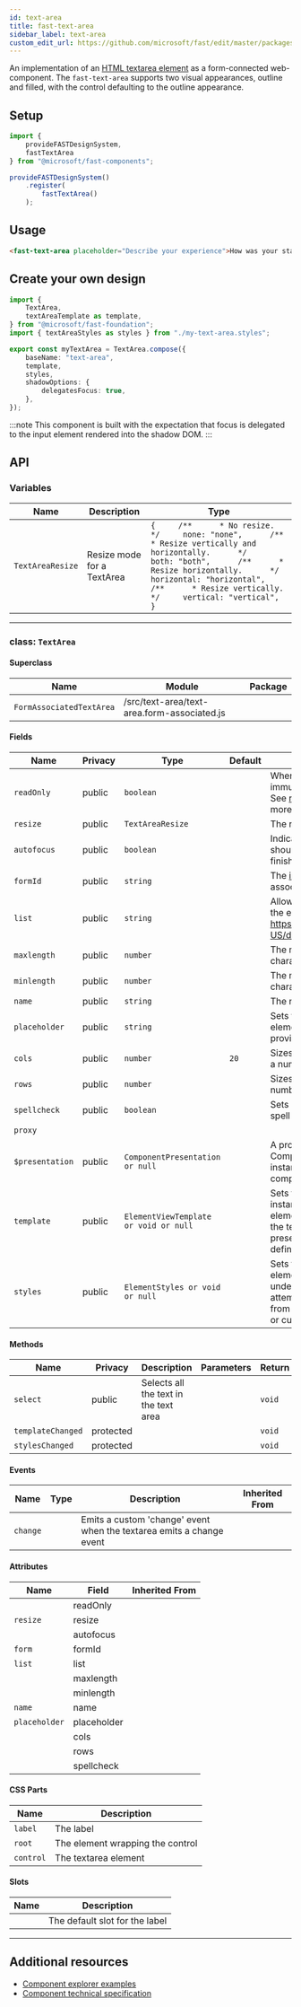 ```yaml
---
id: text-area
title: fast-text-area
sidebar_label: text-area
custom_edit_url: https://github.com/microsoft/fast/edit/master/packages/web-components/fast-foundation/src/text-area/README.md
---
```


An implementation of an [HTML textarea element](https://developer.mozilla.org/en-US/docs/Web/HTML/Element/textarea) as a form-connected web-component. The `fast-text-area` supports two visual appearances, outline and filled, with the control defaulting to the outline appearance.

## Setup

```ts
import {
    provideFASTDesignSystem,
    fastTextArea
} from "@microsoft/fast-components";

provideFASTDesignSystem()
    .register(
        fastTextArea()
    );
```

## Usage

```html live
<fast-text-area placeholder="Describe your experience">How was your stay?</fast-text-area>
```

## Create your own design

```ts
import {
    TextArea,
    textAreaTemplate as template,
} from "@microsoft/fast-foundation";
import { textAreaStyles as styles } from "./my-text-area.styles";

export const myTextArea = TextArea.compose({
    baseName: "text-area",
    template,
    styles,
    shadowOptions: {
        delegatesFocus: true,
    },
});
```

:::note
This component is built with the expectation that focus is delegated to the input element rendered into the shadow DOM.
:::

## API



### Variables

| Name             | Description                | Type                                                                                                                                                                                                                                                                                    |
| ---------------- | -------------------------- | --------------------------------------------------------------------------------------------------------------------------------------------------------------------------------------------------------------------------------------------------------------------------------------- |
| `TextAreaResize` | Resize mode for a TextArea | `{     /**      * No resize.      */     none: "none",      /**      * Resize vertically and horizontally.      */     both: "both",      /**      * Resize horizontally.      */     horizontal: "horizontal",      /**      * Resize vertically.      */     vertical: "vertical", }` |

<hr/>



### class: `TextArea`

#### Superclass

| Name                     | Module                                      | Package |
| ------------------------ | ------------------------------------------- | ------- |
| `FormAssociatedTextArea` | /src/text-area/text-area.form-associated.js |         |

#### Fields

| Name            | Privacy | Type                                  | Default | Description                                                                                                                                                                                        | Inherited From         |
| --------------- | ------- | ------------------------------------- | ------- | -------------------------------------------------------------------------------------------------------------------------------------------------------------------------------------------------- | ---------------------- |
| `readOnly`      | public  | `boolean`                             |         | When true, the control will be immutable by user interaction. See [readonly HTML attribute](https://developer.mozilla.org/en-US/docs/Web/HTML/Attributes/readonly) for more information.        |                        |
| `resize`        | public  | `TextAreaResize`                      |         | The resize mode of the element.                                                                                                                                                                    |                        |
| `autofocus`     | public  | `boolean`                             |         | Indicates that this element should get focus after the page finishes loading.                                                                                                                      |                        |
| `formId`        | public  | `string`                              |         | The [id](https://developer.mozilla.org/en-US/docs/Web/HTML/Global\_attributes/id) of the [form](https://developer.mozilla.org/en-US/docs/Web/HTML/Element/form) the element is associated to |                        |
| `list`          | public  | `string`                              |         | Allows associating a [datalist](https://developer.mozilla.org/en-US/docs/Web/HTML/Element/datalist) to the element by https://developer.mozilla.org/en-US/docs/Web/API/Element/id.             |                        |
| `maxlength`     | public  | `number`                              |         | The maximum number of characters a user can enter.                                                                                                                                                 |                        |
| `minlength`     | public  | `number`                              |         | The minimum number of characters a user can enter.                                                                                                                                                 |                        |
| `name`          | public  | `string`                              |         | The name of the element.                                                                                                                                                                           |                        |
| `placeholder`   | public  | `string`                              |         | Sets the placeholder value of the element, generally used to provide a hint to the user.                                                                                                           |                        |
| `cols`          | public  | `number`                              | `20`    | Sizes the element horizontally by a number of character columns.                                                                                                                                   |                        |
| `rows`          | public  | `number`                              |         | Sizes the element vertically by a number of character rows.                                                                                                                                        |                        |
| `spellcheck`    | public  | `boolean`                             |         | Sets if the element is eligible for spell checking but the UA.                                                                                                                                     |                        |
| `proxy`         |         |                                       |         |                                                                                                                                                                                                    | FormAssociatedTextArea |
| `$presentation` | public  | `ComponentPresentation or null`       |         | A property which resolves the ComponentPresentation instance for the current component.                                                                                                            | FoundationElement      |
| `template`      | public  | `ElementViewTemplate or void or null` |         | Sets the template of the element instance. When undefined, the element will attempt to resolve the template from the associated presentation or custom element definition.                         | FoundationElement      |
| `styles`        | public  | `ElementStyles or void or null`       |         | Sets the default styles for the element instance. When undefined, the element will attempt to resolve default styles from the associated presentation or custom element definition.                | FoundationElement      |

#### Methods

| Name              | Privacy   | Description                           | Parameters | Return | Inherited From    |
| ----------------- | --------- | ------------------------------------- | ---------- | ------ | ----------------- |
| `select`          | public    | Selects all the text in the text area |            | `void` |                   |
| `templateChanged` | protected |                                       |            | `void` | FoundationElement |
| `stylesChanged`   | protected |                                       |            | `void` | FoundationElement |

#### Events

| Name     | Type | Description                                                          | Inherited From |
| -------- | ---- | -------------------------------------------------------------------- | -------------- |
| `change` |      | Emits a custom 'change' event when the textarea emits a change event |                |

#### Attributes

| Name          | Field       | Inherited From |
| ------------- | ----------- | -------------- |
|               | readOnly    |                |
| `resize`      | resize      |                |
|               | autofocus   |                |
| `form`        | formId      |                |
| `list`        | list        |                |
|               | maxlength   |                |
|               | minlength   |                |
| `name`        | name        |                |
| `placeholder` | placeholder |                |
|               | cols        |                |
|               | rows        |                |
|               | spellcheck  |                |

#### CSS Parts

| Name      | Description                      |
| --------- | -------------------------------- |
| `label`   | The label                        |
| `root`    | The element wrapping the control |
| `control` | The textarea element             |

#### Slots

| Name | Description                    |
| ---- | ------------------------------ |
|      | The default slot for the label |

<hr/>


## Additional resources

* [Component explorer examples](https://explore.fast.design/components/fast-text-area)
* [Component technical specification](https://github.com/microsoft/fast/blob/master/packages/web-components/fast-foundation/src/text-area/text-area.spec.md)